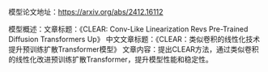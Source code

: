 模型论文地址：https://arxiv.org/abs/2412.16112

模型概述：文章标题：《CLEAR: Conv-Like Linearization Revs Pre-Trained Diffusion Transformers Up》
中文文章标题：《CLEAR：类似卷积的线性化技术提升预训练扩散Transformer模型》
文章内容：提出CLEAR方法，通过类似卷积的线性化改进预训练扩散Transformer，提升模型性能和稳定性。
